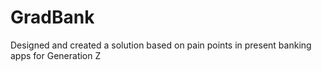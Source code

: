 # GradBank
 Designed and created a solution based on pain points in present banking apps for Generation Z
